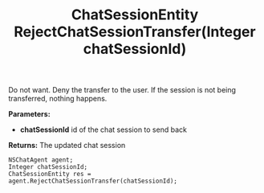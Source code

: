 ﻿---
uid: crmscript_ref_NSChatAgent_RejectChatSessionTransfer
title: ChatSessionEntity RejectChatSessionTransfer(Integer chatSessionId)
intellisense: NSChatAgent.RejectChatSessionTransfer
keywords: NSChatAgent, RejectChatSessionTransfer
so.topic: reference
---

Do not want. Deny the transfer to the user. If the session is not being transferred, nothing happens.

**Parameters:**
 - **chatSessionId** id of the chat session to send back

**Returns:** The updated chat session

```crmscript
NSChatAgent agent;
Integer chatSessionId;
ChatSessionEntity res = agent.RejectChatSessionTransfer(chatSessionId);
```


